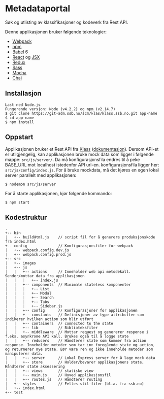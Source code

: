 # Metadataportal
Søk og utlisting av klassifikasjoner og kodeverk fra Rest API.

Denne applikasjonen bruker følgende teknologier:
- [Webpack](http://webpack.github.io/)
- [npm](https://www.npmjs.com/)
- [Babel](http://babeljs.io/) 6
- [React](https://facebook.github.io/react/) og [JSX](https://facebook.github.io/jsx/)
- [Redux](http://redux.js.org/)
- [Sass](http://sass-lang.com/)
- [Mocha](https://mochajs.org/)
- [Chai](http://chaijs.com/)

## Installasjon
```
Last ned Node.js
Fungerende versjon: Node (v4.2.2) og npm (v2.14.7)
$ git clone https://git-adm.ssb.no/scm/klas/klass.ssb.no.git app-name
$ cd app-name
$ npm install
```

## Oppstart
Applikasjonen bruker et Rest API fra [Klass](http://al-klass-app-u1.ssb.no:8080/rest/v1) ([dokumentasjon](http://al-klass-app-u1.ssb.no:8080/docs/api-guide.html)). Dersom API-et er utilgjengelig, kan applikasjonen bruke mock data som ligger i følgende mappe: `src/js/server/`. Da må konfigurasjonsfila endres til å peke BASE_URL mot localhost istedenfor API url-en. konfigurasjonsfila ligger her: `src/js/config/index.js`. For å bruke mockdata, må det kjøres en egen lokal server parallelt med applikasjonen:
```
$ nodemon src/js/server
```

For å starte applikasjonen, kjør følgende kommando:
```
$ npm start
```

## Kodestruktur

```
.
+-- bin
|   +-- buildHtml.js	// script fil for å generere produksjonskode fra index.html
+-- config				// Konfigurasjonsfiler for webpack
|   +-- webpack.config.dev.js
|   +-- webpack.config.prod.js
+-- src
|   +-- images
|   +-- js
|   |   +-- actions		// Inneholder web api metodekall. Sender/mottar data fra applikasjonen
|   |   |   +-- index.js
|   |   +-- components	// Minimale stateless komponenter
|   |   |   +-- List
|   |   |   +-- Modal
|   |   |   +-- Search
|   |   |   +-- Tabs
|   |   |   +-- Sidebar.js
|   |   +-- config		// Konfigurasjoner for applikasjonen
|   |   +-- constants	// Definisjoner av type attributter som indikerer hvilken action som blir utført
|   |   +-- containers	// connected to the state
|   |   +-- lib			// Biblioteksfiler
|   |   +-- middleware	// Mottar request og genererer response i f.eks. asynkrone API kall. Brukes også til å logge state
|   |   +-- reducers	// Håndterer state som kommer fra action response. Inneholder metoder som tar inn foregående state og action, og returnerer nye state. Bør være ren og ikke inneholde metoder som manipulerer data.
|   |   +-- server		// Lokal Express server for å lage mock data
|   |   +-- store		// Holder/bevarer applikasjonens state. Håndterer state aksessering
|   |   +-- views		// statiske view
|   |   +-- main.js		// Hoved applikasjonsfil
|   |   +-- routes.js	// Håndterer routing
|   +-- styles			// Felles stil-filer (bl.a. fra ssb.no)
|   +-- index.html
+-- test
```
